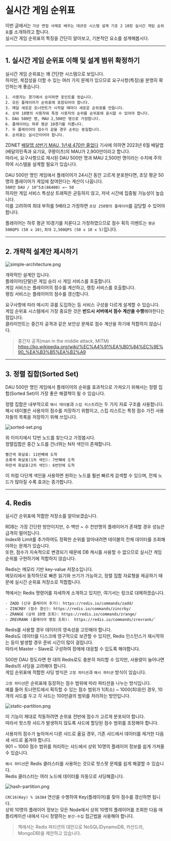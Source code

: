 # 실시간 게임 순위표

이번 글에서는 `가상 면접 사례로 배우는 대규모 시스템 설계 기초 2 10장 실시간 게임 순위표`를 소개하려고 합니다.  
실시간 게임 순위표의 특징을 간단히 알아보고, 기본적인 요소를 설계해봅시다.  

---

## 1. 실시간 게임 순위표 이해 및 설계 범위 확정하기

실시간 게임 순위표는 꽤 간단한 시스템으로 보입니다.  
하지만, 복잡성을 더할 수 있는 여러 가지 문제가 있으므로 요구사항(특징)을 분명히 확인하는게 좋습니다.  

```
1. 사용자는 경기에서 승리하면 포인트를 얻습니다.  
2. 모든 플레이어가 순위표에 포함되어야 합니다.  
3. 매달 새로운 토너먼트가 시작할 때마다 새로운 순위표를 만듭니다.  
4. 상위 10명의 사용자와 특정 사용자의 순위를 순위표에 표시할 수 있어야 합니다.  
5. DAU 500만 명, MAU 2,500만 명으로 가정합니다.  
6. 플레이어는 하루 평균 10경기를 치룹니다.  
7. 두 플레이어의 점수가 같을 경우 순위는 동일합니다.
8. 순위표는 실시간이어야 합니다.  
```

ZDNET [배달앱 상반기 MAU, 1년새 470만 줄었다](https://zdnet.co.kr/view/?no=20230707171205) 기사에 의하면 2023년 6월 배달앱(배달의민족과 요기요, 쿠팡이츠)의 MAU가 2,900만이라고 합니다.  
따라서, 요구사항으로 제시된 DAU 500만 명과 MAU 2,500만 명이라는 수치에 주의하여 시스템을 설계할 필요가 있습니다.  

DAU 500만 명인 게임에서 플레이어가 24시간 동안 고르게 분포한다면, 초당 평균 50명의 플레이어가 게임에 참여한다는 계산이 나옵니다.  
`500만 DAU / 10^5초(86400) =~ 50`  
하지만 게임 서비스 특성상 트래픽은 균등하지 않고, 저녁 시간에 집중될 가능성이 높습니다.  
이를 고려하여 최대 부하를 5배라고 가정하면 `초당 250명의 플레이어`를 감당할 수 있어야 합니다.  

플레이어는 하루 평균 10경기를 치룬다고 가정하였으므로 점수 획득 이벤트는 `평균 500QPS (50 x 10)`, `최대 2,500QPS (50 x 10 x 5)`입니다.

---

## 2. 개략적 설계안 제시하기

![simple-architecture.png](/images/game-ranking/simple-architecture.png)

개략적인 설계안 입니다.  
플레이어(단말)은 게임 승리 시 게임 서비스를 호출합니다.  
게임 서비스는 플레이어의 점수를 계산하고, 랭킹 서비스를 호출합니다.  
랭킹 서비스는 플레이어의 점수를 갱신합니다.  

요구사항에 따라 메시지 큐를 도입하는 등 서비스 구성을 다르게 설계할 수 있습니다.  
게임 순위표 시스템에서 가장 중요한 것은 **반드시 서버에서 점수 계산을 수행**해야한다는 점입니다.  
클라이언트는 중간자 공격과 같은 보안상 문제로 점수 계산을 하기에 적합하지 않습니다.  

> 중간자 공격(man in the middle attack, MITM)  
> https://ko.wikipedia.org/wiki/%EC%A4%91%EA%B0%84%EC%9E%90_%EA%B3%B5%EA%B2%A9  

---

## 3. 정렬 집합(Sorted Set)

DAU 500만 명인 게임에서 플레이어의 순위를 효과적으로 가져오기 위해서는 정렬 집합(Sorted Set)이 가장 좋은 해결책이 될 수 있습니다.  

정렬 집합은 내부적으로 `해시 테이블`과 `스킵 리스트`라는 두 가지 자료 구조를 사용합니다.  
해시 테이블은 사용자의 점수를 저장하기 위함이고, 스킵 리스트는 특정 점수 가진 사용자들의 목록을 저장하기 위해 쓰입니다.  

![sorted-set.png](/images/game-ranking/sorted-set.png)

위 이미지에서 12번 노드를 찾는다고 가정봅시다.  
정렬집합은 중간 노드를 건너뛰는 N차 색인이 존재합니다.  

```
빨간색 화살표: 11번째에 도착  
초록색 화살표(1차 색인): 7번째에 도착  
파란색 화살표(2차 색인): 6번만에 도착  
```

이 처럼 다단계 색인을 사용하면 원하는 노드를 훨씬 빠르게 검색할 수 있으며, 전체 노드가 많아질 수록 효과는 증가합니다.  

---

## 4. Redis

실시간 순위표에 적합한 저장소를 알아보겠습니다.  

RDB는 가장 간단한 방안이지만, 수 백만 ~ 수 천만명의 플레이어가 존재할 경우 성능은 급격히 떨어집니다.  
Index와 Limit를 추가하여도 정확한 순위를 알아내려면 테이블의 전체 데이터를 조회해야하는 문제가 있습니다.  
또한, 점수가 지속적으로 변경되기 때문에 DB 캐시를 사용할 수 없으므로 실시간 게임 순위를 구현하기에 적합하지 않습니다.  

Redis는 메모리 기반 key-value 저장소입니다.  
메모리에서 동작하므로 빠른 읽기와 쓰기가 가능하고, 정렬 집합 자료형을 제공하기 때문에 실시간 순위표 저장소로 적합합니다.  

책에서는 Redis 명령어를 자세하게 소개하고 있지만, 여기서는 링크로 대체하겠습니다.
```
- ZADD (신규 플레이어 추가): https://redis.io/commands/zadd/
- ZINCRBY (점수 갱신): https://redis.io/commands/zincrby/
- ZRANGE (상위 10명 조회): https://redis.io/commands/zrange/
- ZREVRANK (플레이어 랭킹 조회):  https://redis.io/commands/zrevrank/`
```

Redis를 사용할 경우 데이터의 영속성을 고민해야 합니다.  
Redis도 데이터를 디스크에 영구적으로 보관할 수 있지만, Redis 인스턴스가 재시작하는 등이 발생할 경우 준비 시간이 많이 걸립니다.  
따라서 Master - Slave로 구성하여 장애에 대응할 수 있도록 해야합니다.

500만 DAU 정도라면 한 대의 Redis로도 충분히 처리할 수 있지만, 사용량이 늘어나면 Redis의 샤딩을 고려해야 합니다.  
게임 순위표에 적합한 샤딩 방식은 `고정 파티션`과 `해시 파티션` 방식이 있습니다.

`고정 파티션`은 순위표에 등장하는 점수 범위에 따라 파티션을 나누는 방식입니다.  
예를 들어 토너먼트에서 획득할 수 있는 점수 범위가 1(최소) ~ 1000(최대)인 경우, 10개의 샤드를 두고 각 샤드는 100만큼의 범위를 처리하는 방안입니다.  

![static-partition.png](/images/game-ranking/static-partition.png)

이 기능이 제대로 작동하려면 순위표 전반에 점수가 고르게 분포되야 합니다.  
따라서 핫스팟 샤드가 발생하지 않도록 샤드에 할당된 점수 범위를 조정해야 합니다.  

사용자의 점수가 높아져서 다른 샤드로 옮길 경우, 기존 샤드에서 데이터를 제거한 다음 새 샤드로 옮겨야 합니다.  
901 ~ 1000 점수 범위를 처리하는 샤드에서 상위 10명의 플레이어 정보를 쉽게 가져올 수 있습니다.  

`해시 파티션`은 Redis 클러스터를 사용하는 것으로 핫스팟 문제를 쉽게 해결할 수 있습니다.  
Redis 클러스터는 여러 노드에 데이터를 자동으로 샤딩해줍니다.  

![hash-partition.png](/images/game-ranking/hash-partition.png)

`CRC16(Key) % 16384` 연산을 수행하여 Key(플레이어)를 찾아 점수를 갱신하면 됩니다.  
상위 10명의 플레이어 정보는 모든 Node에서 상위 10명의 플레이어를 조회한 다음 애플리케이션 내에서 다시 정렬하는 `분산-수집` 접근법을 사용해야 합니다.  

> 책에서는 Redis 파티션의 대안으로 NoSQL(DynamoDB, 카산드라, MongoDB)을 제안하고 있습니다.  
